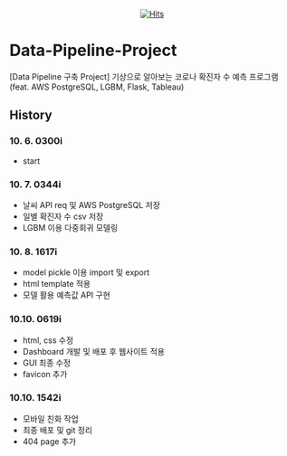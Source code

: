 <div align=center>

[![Hits](https://hits.seeyoufarm.com/api/count/incr/badge.svg?url=https%3A%2F%2Fgithub.com%2F6mini%2FData-Pipeline-Project&count_bg=%23AAAAAA&title_bg=%23555555&icon=&icon_color=%23E7E7E7&title=Hits&edge_flat=false)](https://github.com/6mini/Data-Pipeline-Project)

</div>

# Data-Pipeline-Project
[Data Pipeline 구축 Project] 기상으로 알아보는 코로나 확진자 수 예측 프로그램
(feat. AWS PostgreSQL, LGBM, Flask, Tableau)

## History

### 10. 6. 0300i 
- start

### 10. 7. 0344i
- 날씨 API req 및 AWS PostgreSQL 저장
- 일별 확진자 수 csv 저장
- LGBM 이용 다중회귀 모델링

### 10. 8. 1617i
- model pickle 이용 import 및 export
- html template 적용
- 모델 활용 예측값 API 구현

### 10.10. 0619i
- html, css 수정
- Dashboard 개발 및 배포 후 웹사이트 적용
- GUI 최종 수정
- favicon 추가

### 10.10. 1542i
- 모바일 친화 작업
- 최종 배포 및 git 정리
- 404 page 추가
